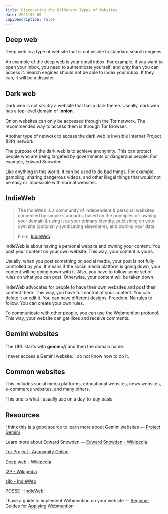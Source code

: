 ```yaml
---
title: Discovering the Different Types of Websites
date: 2023-05-09
copyDescription: false
---
```


## Deep web

Deep web is a type of website that is not visible to standard search engines. 

An example of the deep web is your email inbox. For example, if you want to open your inbox, you need to authenticate yourself, and *only* then you can access it. Search engines should not be able to index your inbox. If they can, it will be a disaster.

## Dark web

Dark web is not *strictly* a website that has a dark theme. Usually, dark web has a top-level domain of **.onion**.

Onion websites can only be accessed through the Tor network. The recommended way to access them is through Tor Browser.

Another type of network to access the dark web is Invisible Internet Project (I2P) network.

The purpose of the dark web is to achieve anonymity. This can protect people who are being targeted by governments or dangerous people. For example, Edward Snowden.

Like anything in this world, it can be used to do bad things. For example, gambling, sharing dangerous videos, and other illegal things that would not be easy or impossible with normal websites.

## IndieWeb

<blockquote class="flow">

The IndieWeb is a community of independent & personal websites connected by simple standards, based on the principles of: owning your domain & using it as your primary identity, publishing on your own site (optionally syndicating elsewhere), and owning your data.

From: [IndieWeb](https://indieweb.org/)

</blockquote>

IndieWeb is about having a personal website and owning your content. You post your content on your own website. This way, your content is yours.

Usually, when you post something on social media, your post is not fully controlled by you. It means if the social media platform is going down, your content will be going down with it. Also, you have to follow some set of rules on what you can post. Otherwise, your content will be taken down.

IndieWeb advocates for people to have their own websites and post their content there. This way, you have full control of your content. You can delete it or edit it. You can have different designs. Freedom. No rules to follow. You can create your own rules.

To communicate with other people, you can use the Webmention protocol. This way, your website can get likes and receive comments.

## Gemini websites

The URL starts with **gemini://** and then the domain name.

I never access a Gemini website. I do not know how to do it.

## Common websites

This includes social media platforms, educational websites, news websites, e-commerce websites, and many others.

This one is what I usually use on a day-to-day basis.

## Resources

I think this is a good source to learn more about Gemini websites — [Project Gemini](https://gemini.circumlunar.space/)

Learn more about Edward Snowden — [Edward Snowden - Wikipedia](https://en.wikipedia.org/wiki/Edward_Snowden)

[Tor Project | Anonymity Online](https://www.torproject.org/)

[Deep web - Wikipedia](https://en.wikipedia.org/wiki/Deep_web)

[I2P - Wikipedia](https://en.wikipedia.org/wiki/I2P)

[silo - IndieWeb](https://indieweb.org/silo)

[POSSE - IndieWeb](https://indieweb.org/POSSE)

I have a guide to implement Webmention on your website — [Beginner Guides for Applying Webmention](/blog/beginner-guides-for-applying-webmention/)
